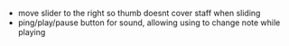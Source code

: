 - move slider to the right so thumb doesnt cover staff when sliding
- ping/play/pause button for sound, allowing using to change note while playing